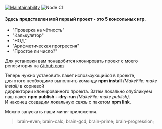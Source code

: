 [![Maintainability](https://api.codeclimate.com/v1/badges/339d26480e356bade344/maintainability)](https://codeclimate.com/github/patapiks/frontend-project-lvl1/maintainability)
![Node CI](https://github.com/patapiks/frontend-project-lvl1/workflows/Node%20CI/badge.svg)

#### Здесь представлен мой первый проект - это 5 консольных игр.  
* "Проверка на чётность"
* "Калькулятор"
* "НОД"
* "Арифметическая прогрессия"
* "Простое ли число?"  
  
Для установки вам понадобится клонировать проект с моего репозитория на [Github.com](https://github.com/patapiks/frontend-project-lvl1)  
  
Теперь нужно установить пакет испозьзующийся в проекте,  
для этого необходимо выполнить команду **npm install** *(MakeFile: make install)* в корневой  
дирректории клонированного проекта. Затем локально опубликуем  
наш пакет **npm publish --dry-run** *(MakeFile: make publish)*.  
И наконец создадим локальную связь с пакетом **npm link**.  
  
Можно запускать наши мини-приложения.  
>brain-even; brain-calc; brain-gcd; brain-prime; brain-progression;  